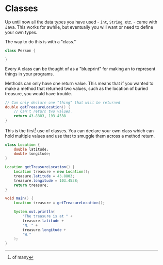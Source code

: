# Classes

Up until now all the data types you have used - `int`, `String`, etc. - 
came with Java. This works for awhile, but eventually you will want or need to define your own types.

The way to do this is with a "class."

```java
class Person {

}
```

Every
A class can be thought of as a "blueprint" for making an 
to represent things in your programs.


Methods can only have one return value. This means that if you wanted to make a method
that returned two values, such as the location of buried treasure, you would have trouble.

```java
// Can only declare one "thing" that will be returned
double getTreasureLocation() {
    // Can't return two values.
    return 43.8803, 103.4538
}
```

This is the first[^many] use of classes. You can declare your own class which can hold multiple
values and use that to smuggle them across a method return.

```java
class Location {
    double latitude;
    double longitude;
}

Location getTreasureLocation() {
    Location treasure = new Location();
    treasure.latitude = 43.8803;
    treasure.longitude = 103.4538;
    return treasure;
}

void main() {
    Location treasure = getTreasureLocation();

    System.out.println(
        "The treasure is at " + 
        treasure.latitude +
        "N, " +
        treasure.longitude +
        "W."
    );
}
```


[^many]: of many